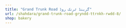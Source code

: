 ```yaml
---
title: "Grand Trunk Road گرینڈ ٹرنک روڈ"
url: /shahdara/grand-trunk-road-gryndd-ttrnkh-rwdd-8/
shop: bakery
---
```

